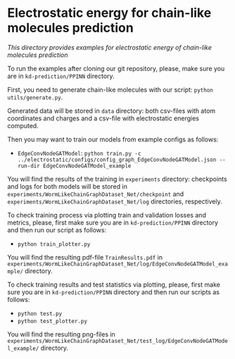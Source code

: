 # Electrostatic energy for chain-like molecules prediction
_This directory provides examples for electrostatic energy of chain-like molecules prediction_

To run the examples after cloning our git repository, please, make sure you are in `kd-prediction/PPINN` directory.

First, you need to generate chain-like molecules with our script:
`python utils/generate.py`.

Generated data will be stored in `data` directory: both csv-files with atom coordinates and charges and a csv-file with electrostatic energies computed.

Then you may want to train our models from example configs as follows:
- `EdgeConvNodeGATModel`: `python train.py -c ../electrostatic/configs/config_graph_EdgeConvNodeGATModel.json --run-dir EdgeConvNodeGATModel_example`

You will find the results of the training in `experiments` directory: checkpoints and logs for both models will be stored in `experiments/WormLikeChainGraphDataset_Net/checkpoint` and `experiments/WormLikeChainGraphDataset_Net/log` directories, respectively.

To check training process via plotting train and validation losses and metrics, please, first make sure you are in `kd-prediction/PPINN` directory and then run our script as follows:
- `python train_plotter.py`

You will find the resulting pdf-file `TrainResults.pdf` in `experiments/WormLikeChainGraphDataset_Net/log/EdgeConvNodeGATModel_example/` directory.

To check training results and test statistics via plotting, please, first make sure you are in `kd-prediction/PPINN` directory and then run our scripts as follows:
- `python test.py`
- `python test_plotter.py`

You will find the resulting png-files in `experiments/WormLikeChainGraphDataset_Net/test_log/EdgeConvNodeGATModel_example/` directory.
